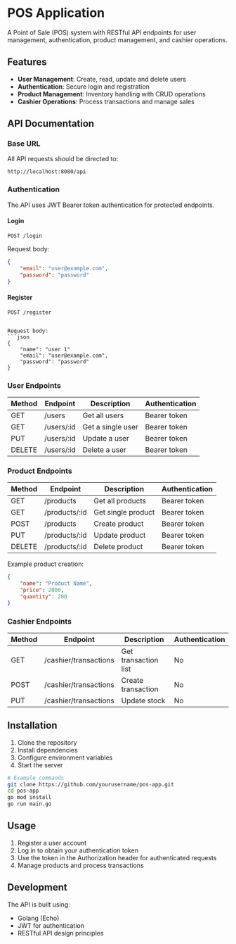# POS Application

A Point of Sale (POS) system with RESTful API endpoints for user management, authentication, product management, and cashier operations.

## Features

- **User Management**: Create, read, update and delete users
- **Authentication**: Secure login and registration
- **Product Management**: Inventory handling with CRUD operations
- **Cashier Operations**: Process transactions and manage sales

## API Documentation

### Base URL

All API requests should be directed to:
```
http://localhost:8080/api
```

### Authentication

The API uses JWT Bearer token authentication for protected endpoints.

#### Login
```
POST /login
```

Request body:
```json
{
    "email": "user@example.com",
    "password": "password"
}
```

#### Register
```
POST /register


Request body:
```json
{
    "name": "user 1"
    "email": "user@example.com",
    "password": "password"
}
```

### User Endpoints

| Method | Endpoint    | Description      | Authentication |
|--------|-------------|------------------|---------------|
| GET    | /users      | Get all users    | Bearer token           |
| GET    | /users/:id  | Get a single user| Bearer token           |
| PUT    | /users/:id  | Update a user    | Bearer token            |
| DELETE | /users/:id  | Delete a user    | Bearer token            |

### Product Endpoints

| Method | Endpoint       | Description        | Authentication |
|--------|----------------|--------------------|---------------|
| GET    | /products      | Get all products   | Bearer token  |
| GET    | /products/:id  | Get single product | Bearer token  |
| POST   | /products      | Create product     | Bearer token  |
| PUT    | /products/:id  | Update product     | Bearer token  |
| DELETE | /products/:id  | Delete product     | Bearer token  |

Example product creation:
```json
{
    "name": "Product Name",
    "price": 2000,
    "quantity": 200
}
```

### Cashier Endpoints

| Method | Endpoint                | Description           | Authentication |
|--------|-------------------------|-----------------------|---------------|
| GET    | /cashier/transactions   | Get transaction list  | No           |
| POST   | /cashier/transactions   | Create transaction    | No           |
| PUT   | /cashier/transactions   | Update stock          | No           |

## Installation

1. Clone the repository
2. Install dependencies
3. Configure environment variables
4. Start the server

```bash
# Example commands
git clone https://github.com/yourusername/pos-app.git
cd pos-app
go mod install
go run main.go
```

## Usage

1. Register a user account
2. Log in to obtain your authentication token
3. Use the token in the Authorization header for authenticated requests
4. Manage products and process transactions

## Development

The API is built using:
- Golang (Echo)
- JWT for authentication
- RESTful API design principles
